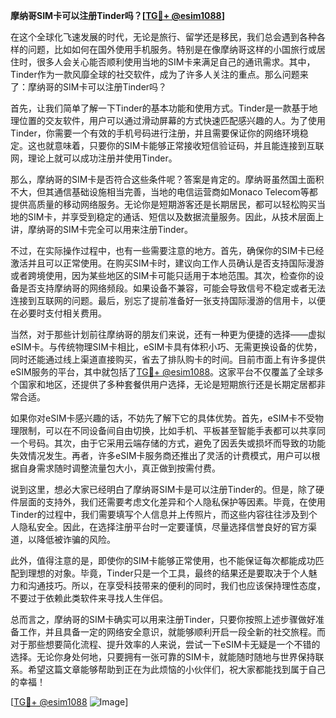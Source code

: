 **摩纳哥SIM卡可以注册Tinder吗？[[TG💪+ @esim1088](https://t.me/s/esim1088)]**

在这个全球化飞速发展的时代，无论是旅行、留学还是移民，我们总会遇到各种各样的问题，比如如何在国外使用手机服务。特别是在像摩纳哥这样的小国旅行或居住时，很多人会关心能否顺利使用当地的SIM卡来满足自己的通讯需求。其中，Tinder作为一款风靡全球的社交软件，成为了许多人关注的重点。那么问题来了：摩纳哥的SIM卡可以注册Tinder吗？

首先，让我们简单了解一下Tinder的基本功能和使用方式。Tinder是一款基于地理位置的交友软件，用户可以通过滑动屏幕的方式快速匹配感兴趣的人。为了使用Tinder，你需要一个有效的手机号码进行注册，并且需要保证你的网络环境稳定。这也就意味着，只要你的SIM卡能够正常接收短信验证码，并且能连接到互联网，理论上就可以成功注册并使用Tinder。

那么，摩纳哥的SIM卡是否符合这些条件呢？答案是肯定的。摩纳哥虽然国土面积不大，但其通信基础设施相当完善，当地的电信运营商如Monaco Telecom等都提供高质量的移动网络服务。无论你是短期游客还是长期居民，都可以轻松购买当地的SIM卡，并享受到稳定的通话、短信以及数据流量服务。因此，从技术层面上讲，摩纳哥的SIM卡完全可以用来注册Tinder。

不过，在实际操作过程中，也有一些需要注意的地方。首先，确保你的SIM卡已经激活并且可以正常使用。在购买SIM卡时，建议向工作人员确认是否支持国际漫游或者跨境使用，因为某些地区的SIM卡可能只适用于本地范围。其次，检查你的设备是否支持摩纳哥的网络频段。如果设备不兼容，可能会导致信号不稳定或者无法连接到互联网的问题。最后，别忘了提前准备好一张支持国际漫游的信用卡，以便在必要时支付相关费用。

当然，对于那些计划前往摩纳哥的朋友们来说，还有一种更为便捷的选择——虚拟eSIM卡。与传统物理SIM卡相比，eSIM卡具有体积小巧、无需更换设备的优势，同时还能通过线上渠道直接购买，省去了排队购卡的时间。目前市面上有许多提供eSIM服务的平台，其中就包括了[TG💪+ @esim1088](https://t.me/s/esim1088)。这家平台不仅覆盖了全球多个国家和地区，还提供了多种套餐供用户选择，无论是短期旅行还是长期定居都非常合适。

如果你对eSIM卡感兴趣的话，不妨先了解下它的具体优势。首先，eSIM卡不受物理限制，可以在不同设备间自由切换，比如手机、平板甚至智能手表都可以共享同一个号码。其次，由于它采用云端存储的方式，避免了因丢失或损坏而导致的功能失效情况发生。再者，许多eSIM卡服务商还推出了灵活的计费模式，用户可以根据自身需求随时调整流量包大小，真正做到按需付费。

说到这里，想必大家已经明白了摩纳哥SIM卡是可以注册Tinder的。但是，除了硬件层面的支持外，我们还需要考虑文化差异和个人隐私保护等因素。毕竟，在使用Tinder的过程中，我们需要填写个人信息并上传照片，而这些内容往往涉及到个人隐私安全。因此，在选择注册平台时一定要谨慎，尽量选择信誉良好的官方渠道，以降低被诈骗的风险。

此外，值得注意的是，即使你的SIM卡能够正常使用，也不能保证每次都能成功匹配到理想的对象。毕竟，Tinder只是一个工具，最终的结果还是要取决于个人魅力和沟通技巧。所以，在享受科技带来的便利的同时，我们也应该保持理性态度，不要过于依赖此类软件来寻找人生伴侣。

总而言之，摩纳哥的SIM卡确实可以用来注册Tinder，只要你按照上述步骤做好准备工作，并且具备一定的网络安全意识，就能够顺利开启一段全新的社交旅程。而对于那些想要简化流程、提升效率的人来说，尝试一下eSIM卡无疑是一个不错的选择。无论你身处何地，只要拥有一张可靠的SIM卡，就能随时随地与世界保持联系。希望这篇文章能够帮助到正在为此烦恼的小伙伴们，祝大家都能找到属于自己的幸福！

[[TG💪+ @esim1088](https://t.me/s/esim1088) ![Image](https://i.postimg.cc/4NQfJmqS/Snipaste-2025-05-13-00-14-12.png)]